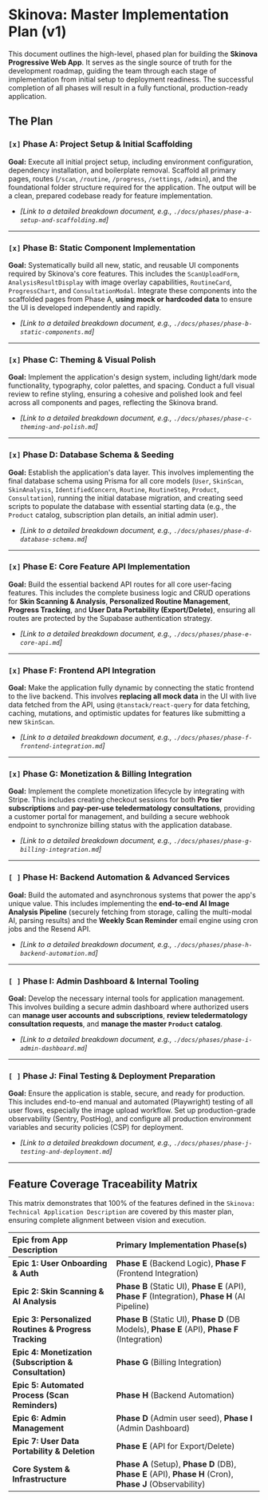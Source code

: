 # **Skinova: Master Implementation Plan (v1)**

This document outlines the high-level, phased plan for building the **Skinova** **Progressive Web App**. It serves as the single source of truth for the development roadmap, guiding the team through each stage of implementation from initial setup to deployment readiness. The successful completion of all phases will result in a fully functional, production-ready application.

## The Plan

### `[x]` Phase A: Project Setup & Initial Scaffolding

**Goal:** Execute all initial project setup, including environment configuration, dependency installation, and boilerplate removal. Scaffold all primary pages, routes (`/scan`, `/routine`, `/progress`, `/settings`, `/admin`), and the foundational folder structure required for the application. The output will be a clean, prepared codebase ready for feature implementation.

- *[Link to a detailed breakdown document, e.g., `./docs/phases/phase-a-setup-and-scaffolding.md`]*

---

### `[x]` Phase B: Static Component Implementation

**Goal:** Systematically build all new, static, and reusable UI components required by Skinova's core features. This includes the `ScanUploadForm`, `AnalysisResultDisplay` with image overlay capabilities, `RoutineCard`, `ProgressChart`, and `ConsultationModal`. Integrate these components into the scaffolded pages from Phase A, **using mock or hardcoded data** to ensure the UI is developed independently and rapidly.

- *[Link to a detailed breakdown document, e.g., `./docs/phases/phase-b-static-components.md`]*

---

### `[x]` Phase C: Theming & Visual Polish

**Goal:** Implement the application's design system, including light/dark mode functionality, typography, color palettes, and spacing. Conduct a full visual review to refine styling, ensuring a cohesive and polished look and feel across all components and pages, reflecting the Skinova brand.

- *[Link to a detailed breakdown document, e.g., `./docs/phases/phase-c-theming-and-polish.md`]*

---

### `[x]` Phase D: Database Schema & Seeding

**Goal:** Establish the application's data layer. This involves implementing the final database schema using Prisma for all core models (`User`, `SkinScan`, `SkinAnalysis`, `IdentifiedConcern`, `Routine`, `RoutineStep`, `Product`, `Consultation`), running the initial database migration, and creating seed scripts to populate the database with essential starting data (e.g., the `Product` catalog, subscription plan details, an initial admin user).

- *[Link to a detailed breakdown document, e.g., `./docs/phases/phase-d-database-schema.md`]*

---

### `[x]` Phase E: Core Feature API Implementation

**Goal:** Build the essential backend API routes for all core user-facing features. This includes the complete business logic and CRUD operations for **Skin Scanning & Analysis**, **Personalized Routine Management**, **Progress Tracking**, and **User Data Portability (Export/Delete)**, ensuring all routes are protected by the Supabase authentication strategy.

- *[Link to a detailed breakdown document, e.g., `./docs/phases/phase-e-core-api.md`]*

---

### `[x]` Phase F: Frontend API Integration

**Goal:** Make the application fully dynamic by connecting the static frontend to the live backend. This involves **replacing all mock data** in the UI with live data fetched from the API, using `@tanstack/react-query` for data fetching, caching, mutations, and optimistic updates for features like submitting a new `SkinScan`.

- *[Link to a detailed breakdown document, e.g., `./docs/phases/phase-f-frontend-integration.md`]*

---

### `[x]` Phase G: Monetization & Billing Integration

**Goal:** Implement the complete monetization lifecycle by integrating with Stripe. This includes creating checkout sessions for both **Pro tier subscriptions** and **pay-per-use teledermatology consultations**, providing a customer portal for management, and building a secure webhook endpoint to synchronize billing status with the application database.

- *[Link to a detailed breakdown document, e.g., `./docs/phases/phase-g-billing-integration.md`]*

---

### `[ ]` Phase H: Backend Automation & Advanced Services

**Goal:** Build the automated and asynchronous systems that power the app's unique value. This includes implementing the **end-to-end AI Image Analysis Pipeline** (securely fetching from storage, calling the multi-modal AI, parsing results) and the **Weekly Scan Reminder** email engine using cron jobs and the Resend API.

- *[Link to a detailed breakdown document, e.g., `./docs/phases/phase-h-backend-automation.md`]*

---

### `[ ]` Phase I: Admin Dashboard & Internal Tooling

**Goal:** Develop the necessary internal tools for application management. This involves building a secure admin dashboard where authorized users can **manage user accounts and subscriptions**, **review teledermatology consultation requests**, and **manage the master `Product` catalog**.

- *[Link to a detailed breakdown document, e.g., `./docs/phases/phase-i-admin-dashboard.md`]*

---

### `[ ]` Phase J: Final Testing & Deployment Preparation

**Goal:** Ensure the application is stable, secure, and ready for production. This includes end-to-end manual and automated (Playwright) testing of all user flows, especially the image upload workflow. Set up production-grade observability (Sentry, PostHog), and configure all production environment variables and security policies (CSP) for deployment.

- *[Link to a detailed breakdown document, e.g., `./docs/phases/phase-j-testing-and-deployment.md`]*

---

## Feature Coverage Traceability Matrix

This matrix demonstrates that 100% of the features defined in the `Skinova: Technical Application Description` are covered by this master plan, ensuring complete alignment between vision and execution.

| Epic from App Description | Primary Implementation Phase(s) |
| :--- | :--- |
| **Epic 1: User Onboarding & Auth** | **Phase E** (Backend Logic), **Phase F** (Frontend Integration) |
| **Epic 2: Skin Scanning & AI Analysis** | **Phase B** (Static UI), **Phase E** (API), **Phase F** (Integration), **Phase H** (AI Pipeline) |
| **Epic 3: Personalized Routines & Progress Tracking** | **Phase B** (Static UI), **Phase D** (DB Models), **Phase E** (API), **Phase F** (Integration) |
| **Epic 4: Monetization (Subscription & Consultation)** | **Phase G** (Billing Integration) |
| **Epic 5: Automated Process (Scan Reminders)** | **Phase H** (Backend Automation) |
| **Epic 6: Admin Management** | **Phase D** (Admin user seed), **Phase I** (Admin Dashboard) |
| **Epic 7: User Data Portability & Deletion** | **Phase E** (API for Export/Delete) |
| **Core System & Infrastructure** | **Phase A** (Setup), **Phase D** (DB), **Phase E** (API), **Phase H** (Cron), **Phase J** (Observability) |